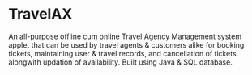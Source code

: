# TravelAX
An all-purpose offline cum online Travel Agency Management system applet that can be used by travel agents & customers alike for booking tickets, maintaining user & travel records, and cancellation of tickets alongwith updation of availability. Built using Java & SQL database.
